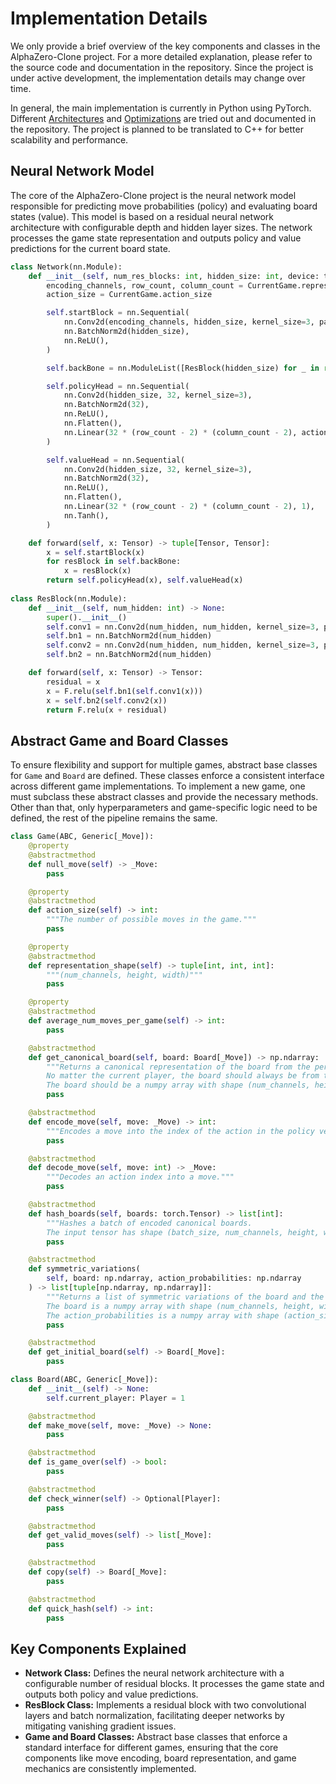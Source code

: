 # Implementation Details

We only provide a brief overview of the key components and classes in the AlphaZero-Clone project. For a more detailed explanation, please refer to the source code and documentation in the repository. Since the project is under active development, the implementation details may change over time.

In general, the main implementation is currently in Python using PyTorch. Different [Architectures](optimizations/architecture.md) and [Optimizations](../README.md#optimizations) are tried out and documented in the repository. The project is planned to be translated to C++ for better scalability and performance.

## Neural Network Model

The core of the AlphaZero-Clone project is the neural network model responsible for predicting move probabilities (policy) and evaluating board states (value). This model is based on a residual neural network architecture with configurable depth and hidden layer sizes. The network processes the game state representation and outputs policy and value predictions for the current board state.

```python
class Network(nn.Module):
    def __init__(self, num_res_blocks: int, hidden_size: int, device: torch.device) -> None:
        encoding_channels, row_count, column_count = CurrentGame.representation_shape
        action_size = CurrentGame.action_size

        self.startBlock = nn.Sequential(
            nn.Conv2d(encoding_channels, hidden_size, kernel_size=3, padding='same'),
            nn.BatchNorm2d(hidden_size),
            nn.ReLU(),
        )

        self.backBone = nn.ModuleList([ResBlock(hidden_size) for _ in range(num_res_blocks)])

        self.policyHead = nn.Sequential(
            nn.Conv2d(hidden_size, 32, kernel_size=3),
            nn.BatchNorm2d(32),
            nn.ReLU(),
            nn.Flatten(),
            nn.Linear(32 * (row_count - 2) * (column_count - 2), action_size),
        )

        self.valueHead = nn.Sequential(
            nn.Conv2d(hidden_size, 32, kernel_size=3),
            nn.BatchNorm2d(32),
            nn.ReLU(),
            nn.Flatten(),
            nn.Linear(32 * (row_count - 2) * (column_count - 2), 1),
            nn.Tanh(),
        )

    def forward(self, x: Tensor) -> tuple[Tensor, Tensor]:
        x = self.startBlock(x)
        for resBlock in self.backBone:
            x = resBlock(x)
        return self.policyHead(x), self.valueHead(x)
        
class ResBlock(nn.Module):
    def __init__(self, num_hidden: int) -> None:
        super().__init__()
        self.conv1 = nn.Conv2d(num_hidden, num_hidden, kernel_size=3, padding='same')
        self.bn1 = nn.BatchNorm2d(num_hidden)
        self.conv2 = nn.Conv2d(num_hidden, num_hidden, kernel_size=3, padding='same')
        self.bn2 = nn.BatchNorm2d(num_hidden) 

    def forward(self, x: Tensor) -> Tensor:
        residual = x
        x = F.relu(self.bn1(self.conv1(x)))
        x = self.bn2(self.conv2(x))
        return F.relu(x + residual) 
```

## Abstract Game and Board Classes

To ensure flexibility and support for multiple games, abstract base classes for `Game` and `Board` are defined. These classes enforce a consistent interface across different game implementations. To implement a new game, one must subclass these abstract classes and provide the necessary methods. Other than that, only hyperparameters and game-specific logic need to be defined, the rest of the pipeline remains the same.

```python
class Game(ABC, Generic[_Move]):
    @property
    @abstractmethod
    def null_move(self) -> _Move:
        pass

    @property
    @abstractmethod
    def action_size(self) -> int:
        """The number of possible moves in the game."""
        pass

    @property
    @abstractmethod
    def representation_shape(self) -> tuple[int, int, int]:
        """(num_channels, height, width)"""
        pass

    @property
    @abstractmethod
    def average_num_moves_per_game(self) -> int:
        pass

    @abstractmethod
    def get_canonical_board(self, board: Board[_Move]) -> np.ndarray:
        """Returns a canonical representation of the board from the perspective of the current player.
        No matter the current player, the board should always be from the perspective as if the player to move is 1.
        The board should be a numpy array with shape (num_channels, height, width) as returned by the `representation_shape` property."""
        pass

    @abstractmethod
    def encode_move(self, move: _Move) -> int:
        """Encodes a move into the index of the action in the policy vector."""
        pass

    @abstractmethod
    def decode_move(self, move: int) -> _Move:
        """Decodes an action index into a move."""
        pass

    @abstractmethod
    def hash_boards(self, boards: torch.Tensor) -> list[int]:
        """Hashes a batch of encoded canonical boards.
        The input tensor has shape (batch_size, num_channels, height, width) also (batch_size, *representation_shape)."""
        pass

    @abstractmethod
    def symmetric_variations(
        self, board: np.ndarray, action_probabilities: np.ndarray
    ) -> list[tuple[np.ndarray, np.ndarray]]:
        """Returns a list of symmetric variations of the board and the corresponding action probabilities.
        The board is a numpy array with shape (num_channels, height, width) as returned by the `representation_shape` property.
        The action_probabilities is a numpy array with shape (action_size)."""
        pass

    @abstractmethod
    def get_initial_board(self) -> Board[_Move]:
        pass

class Board(ABC, Generic[_Move]):
    def __init__(self) -> None:
        self.current_player: Player = 1

    @abstractmethod
    def make_move(self, move: _Move) -> None:
        pass

    @abstractmethod
    def is_game_over(self) -> bool:
        pass

    @abstractmethod
    def check_winner(self) -> Optional[Player]:
        pass

    @abstractmethod
    def get_valid_moves(self) -> list[_Move]:
        pass

    @abstractmethod
    def copy(self) -> Board[_Move]:
        pass

    @abstractmethod
    def quick_hash(self) -> int:
        pass
```

## Key Components Explained

- **Network Class:** Defines the neural network architecture with a configurable number of residual blocks. It processes the game state and outputs both policy and value predictions.
- **ResBlock Class:** Implements a residual block with two convolutional layers and batch normalization, facilitating deeper networks by mitigating vanishing gradient issues.
- **Game and Board Classes:** Abstract base classes that enforce a standard interface for different games, ensuring that the core components like move encoding, board representation, and game mechanics are consistently implemented.
